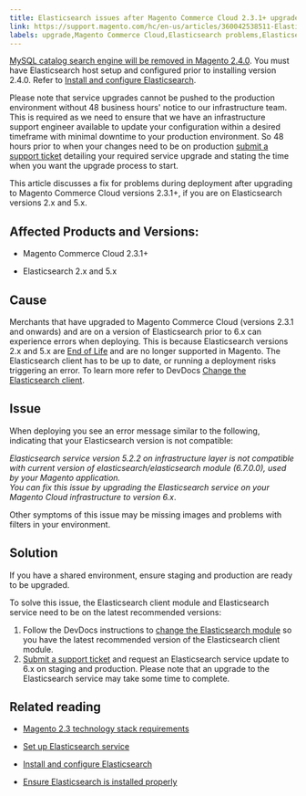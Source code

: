 ```yaml
---
title: Elasticsearch issues after Magento Commerce Cloud 2.3.1+ upgrade
link: https://support.magento.com/hc/en-us/articles/360042538511-Elasticsearch-issues-after-Magento-Commerce-Cloud-2-3-1-upgrade
labels: upgrade,Magento Commerce Cloud,Elasticsearch problems,Elasticsearch,End of Life,Elasticsearch service version not compatible,Elasticsearch 6.x,how to,Elasticsearch 2.x,Elasticsearch 5.x
---
```


[MySQL catalog search engine will be removed in Magento 2.4.0](https://support.magento.com/hc/en-us/articles/360043144271-MySQL-catalog-search-engine-will-be-removed-in-all-versions-of-Magento-2-4-0). You must have Elasticsearch host setup and configured prior to installing version 2.4.0. Refer to [Install and configure Elasticsearch](https://devdocs.magento.com/guides/v2.3/config-guide/elasticsearch/es-overview.html).

Please note that service upgrades cannot be pushed to the production environment without 48 business hours' notice to our infrastructure team. This is required as we need to ensure that we have an infrastructure support engineer available to update your configuration within a desired timeframe with minimal downtime to your production environment. So 48 hours prior to when your changes need to be on production [submit a support ticket](https://support.magento.com/hc/en-us/articles/360019088251) detailing your required service upgrade and stating the time when you want the upgrade process to start.

This article discusses a fix for problems during deployment after upgrading to Magento Commerce Cloud versions 2.3.1+, if you are on Elasticsearch versions 2.x and 5.x.

## Affected Products and Versions:

* Magento Commerce Cloud 2.3.1+

* Elasticsearch 2.x and 5.x

## Cause

Merchants that have upgraded to Magento Commerce Cloud (versions 2.3.1 and onwards) and are on a version of Elasticsearch prior to 6.x can experience errors when deploying. This is because Elasticsearch versions 2.x and 5.x are [End of Life](https://www.elastic.co/support/eol) and are no longer supported in Magento. The Elasticsearch client has to be up to date, or running a deployment risks triggering an error. To learn more refer to DevDocs [Change the Elasticsearch client](https://devdocs.magento.com/guides/v2.3/config-guide/elasticsearch/es-downgrade.html).

## Issue

When deploying you see an error message similar to the following, indicating that your Elasticsearch version is not compatible:  
  
*Elasticsearch service version 5.2.2 on infrastructure layer is not compatible with current version of elasticsearch/elasticsearch module (6.7.0.0), used by your Magento application.*  
*You can fix this issue by upgrading the Elasticsearch service on your Magento Cloud infrastructure to version 6.x*.  
  
Other symptoms of this issue may be missing images and problems with filters in your environment.

## Solution

If you have a shared environment, ensure staging and production are ready to be upgraded.

To solve this issue, the Elasticsearch client module and Elasticsearch service need to be on the latest recommended versions:  
  
1. Follow the DevDocs instructions to [change the Elasticsearch module](https://devdocs.magento.com/guides/v2.3/config-guide/elasticsearch/es-downgrade.html) so you have the latest recommended version of the Elasticsearch client module.  
1. [Submit a support ticket](https://support.magento.com/hc/en-us/articles/360019088251) and request an Elasticsearch service update to 6.x on staging and production. Please note that an upgrade to the Elasticsearch service may take some time to complete.

## Related reading

* [Magento 2.3 technology stack requirements](https://devdocs.magento.com/guides/v2.3/install-gde/system-requirements-tech.html)

* [Set up Elasticsearch service](https://devdocs.magento.com/cloud/project/project-conf-files_services-elastic.html)

* [Install and configure Elasticsearch](https://devdocs.magento.com/guides/v2.3/config-guide/elasticsearch/es-overview.html)

* [Ensure Elasticsearch is installed properly](https://support.magento.com/hc/en-us/articles/360034939312)

